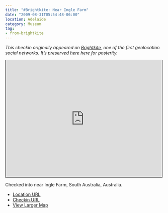 ```yaml
---
title: "#Brightkite: Near Ingle Farm"
date: "2009-08-31T05:54:48-06:00"
location: Adelaide
category: Museum
tag:
- from-brightkite
---
```

<p style="font-style:italic">This checkin originally appeared on <a href="https://rubenerd.com/tag/from-brightkite/" title="View all posts imported from Brightkite">Brightkite</a>, one of the first geolocation social networks. It’s <a title="View all posts in the museum" href="https://rubenerd.com/museum/">preserved here</a> here for posterity.</p>

<iframe style="width:498px; height:373px; border:1px solid;" src="http://www.openstreetmap.org/export/embed.html?bbox=138.64645779132843%2C-34.831488886231895%2C138.64968180656433%2C-34.828199552164286&amp;layer=mapnik"></iframe>

Checked into near Ingle Farm, South Australia, Australia.

* [Location URL](http://brightkite.com/places/e32bb778950f11dea555003048c0801e)
* [Checkin URL](http://brightkite.com/objects/154655e0962511dea4d8003048c0801e)
* [View Larger Map](http://www.openstreetmap.org/#map=18/-34.82984/138.64807)

